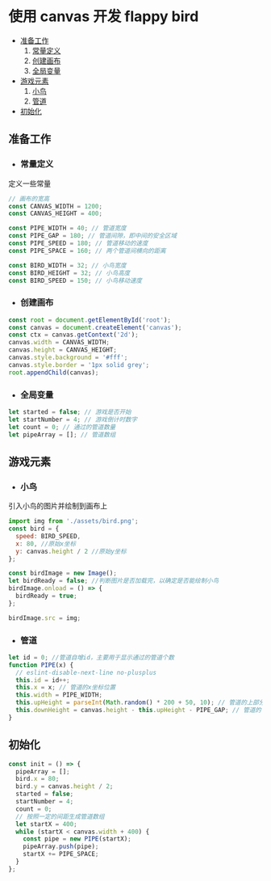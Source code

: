 # 使用 canvas 开发 flappy bird

- [准备工作](#准备工作)
  1. [常量定义](#常量定义)
  2. [创建画布](#创建画布)
  3. [全局变量](#全局变量)
- [游戏元素](#游戏元素)
  1. [小鸟](#小鸟)
  2. [管道](#管道)
- [初始化](#初始化)

## 准备工作

- ### 常量定义

定义一些常量

```js
// 画布的宽高
const CANVAS_WIDTH = 1200;
const CANVAS_HEIGHT = 400;

const PIPE_WIDTH = 40; // 管道宽度
const PIPE_GAP = 180; // 管道间隙，即中间的安全区域
const PIPE_SPEED = 180; // 管道移动的速度
const PIPE_SPACE = 160; // 两个管道间横向的距离

const BIRD_WIDTH = 32; // 小鸟宽度
const BIRD_HEIGHT = 32; // 小鸟高度
const BIRD_SPEED = 150; // 小鸟移动速度
```

- ### 创建画布

```js
const root = document.getElementById('root');
const canvas = document.createElement('canvas');
const ctx = canvas.getContext('2d');
canvas.width = CANVAS_WIDTH;
canvas.height = CANVAS_HEIGHT;
canvas.style.background = '#fff';
canvas.style.border = '1px solid grey';
root.appendChild(canvas);
```

- ### 全局变量

```js
let started = false; // 游戏是否开始
let startNumber = 4; // 游戏倒计时数字
let count = 0; // 通过的管道数量
let pipeArray = []; // 管道数组
```

## 游戏元素

- ### 小鸟

引入小鸟的图片并绘制到画布上

```js
import img from './assets/bird.png';
const bird = {
  speed: BIRD_SPEED,
  x: 80, //原始x坐标
  y: canvas.height / 2 //原始y坐标
};

const birdImage = new Image();
let birdReady = false; //判断图片是否加载完，以确定是否能绘制小鸟
birdImage.onload = () => {
  birdReady = true;
};

birdImage.src = img;
```

- ### 管道

```js
let id = 0; //管道自增id，主要用于显示通过的管道个数
function PIPE(x) {
  // eslint-disable-next-line no-plusplus
  this.id = id++;
  this.x = x; // 管道的x坐标位置
  this.width = PIPE_WIDTH;
  this.upHeight = parseInt(Math.random() * 200 + 50, 10); // 管道的上部分高度
  this.downHeight = canvas.height - this.upHeight - PIPE_GAP; // 管道的下部分高度
}
```

## 初始化

```js
const init = () => {
  pipeArray = [];
  bird.x = 80;
  bird.y = canvas.height / 2;
  started = false;
  startNumber = 4;
  count = 0;
  // 按照一定的间距生成管道数组
  let startX = 400;
  while (startX < canvas.width + 400) {
    const pipe = new PIPE(startX);
    pipeArray.push(pipe);
    startX += PIPE_SPACE;
  }
};
```

